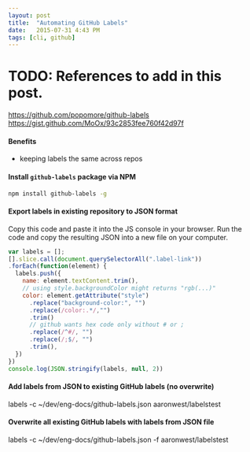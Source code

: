 ```yaml
---
layout: post
title:  "Automating GitHub Labels"
date:   2015-07-31 4:43 PM
tags: [cli, github]
---
```


# TODO: References to add in this post.
https://github.com/popomore/github-labels
https://gist.github.com/MoOx/93c2853fee760f42d97f

#### Benefits
* keeping labels the same across repos

#### Install `github-labels` package via NPM

```bash
npm install github-labels -g
```

#### Export labels in existing repository to JSON format

Copy this code and paste it into the JS console in your browser. Run the code and copy the resulting JSON into a new file on your computer.

```javascript
var labels = [];
[].slice.call(document.querySelectorAll(".label-link"))
.forEach(function(element) {
  labels.push({
    name: element.textContent.trim(),
    // using style.backgroundColor might returns "rgb(...)"
    color: element.getAttribute("style")
      .replace("background-color:", "")
      .replace(/color:.*/,"")
      .trim()
      // github wants hex code only without # or ;
      .replace(/^#/, "")
      .replace(/;$/, "")
      .trim(),
  })
})
console.log(JSON.stringify(labels, null, 2))
```

#### Add labels from JSON to existing GitHub labels (no overwrite)

labels -c ~/dev/eng-docs/github-labels.json aaronwest/labelstest

#### Overwrite all existing GitHub labels with labels from JSON file

labels -c ~/dev/eng-docs/github-labels.json -f aaronwest/labelstest
